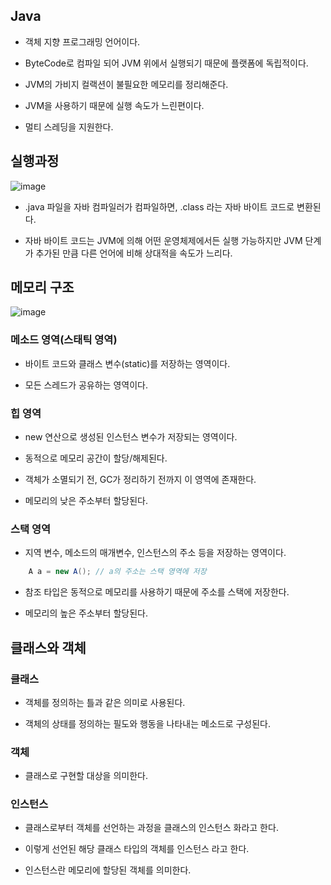 ## Java
- 객체 지향 프로그래밍 언어이다.

- ByteCode로 컴파일 되어 JVM 위에서 실행되기 때문에 플랫폼에 독립적이다.

- JVM의 가비지 컬랙션이 불필요한 메모리를 정리해준다.

- JVM을 사용하기 때문에 실행 속도가 느린편이다.

- 멀티 스레딩을 지원한다.

## 실행과정
![image](https://user-images.githubusercontent.com/63232876/160268806-5ce87408-2413-4540-904d-9f7bf49e4a67.png)

- .java 파일을 자바 컴파일러가 컴파일하면, .class 라는 자바 바이트 코드로 변환된다.

- 자바 바이트 코드는 JVM에 의해 어떤 운영체제에서든 실행 가능하지만 JVM 단계가 추가된 만큼 다른 언어에 비해 상대적을 속도가 느리다.

## 메모리 구조
![image](https://user-images.githubusercontent.com/63232876/160268867-622f3a9f-bf0e-4bd6-8296-14133c3bd790.png)

### 메소드 영역(스태틱 영역)
- 바이트 코드와 클래스 변수(static)를 저장하는 영역이다.

- 모든 스레드가 공유하는 영역이다.

### 힙 영역
- new 연산으로 생성된 인스턴스 변수가 저장되는 영역이다.

- 동적으로 메모리 공간이 할당/해제된다.

- 객체가 소멸되기 전, GC가 정리하기 전까지 이 영역에 존재한다.

- 메모리의 낮은 주소부터 할당된다.

### 스택 영역
- 지역 변수, 메소드의 매개변수, 인스턴스의 주소 등을 저장하는 영역이다.

```JAVA
    A a = new A(); // a의 주소는 스택 영역에 저장
```
- 참조 타입은 동적으로 메모리를 사용하기 때문에 주소를 스택에 저장한다.

- 메모리의 높은 주소부터 할당된다.

## 클래스와 객체
### 클래스
- 객체를 정의하는 틀과 같은 의미로 사용된다.

- 객체의 상태를 정의하는 필도와 행동을 나타내는 메소드로 구성된다.

### 객체
- 클래스로 구현할 대상을 의미한다.

### 인스턴스
- 클래스로부터 객체를 선언하는 과정을 클래스의 인스턴스 화라고 한다.

- 이렇게 선언된 해당 클래스 타입의 객체를 인스턴스 라고 한다.

- 인스턴스란 메모리에 할당된 객체를 의미한다.